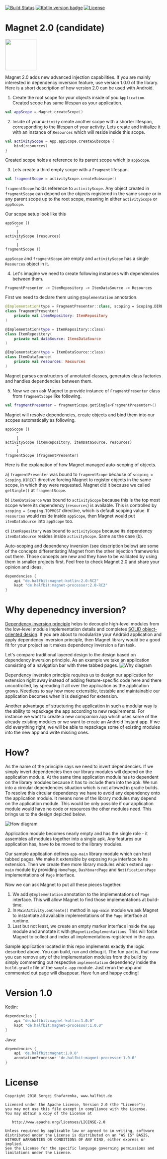 [![Build Status](https://travis-ci.org/beworker/magnet.svg?branch=master)](https://travis-ci.org/beworker/magnet)
[![Kotlin version badge](https://img.shields.io/badge/kotlin-1.2.41-blue.svg)](http://kotlinlang.org/)
[![License](https://img.shields.io/badge/License-Apache%202.0-blue.svg)](http://www.apache.org/licenses/LICENSE-2.0)

# Magnet 2.0 (candidate)
<img src="docs/images/logo.png" width="100" />

Magnet 2.0 adds new advanced injection capabilities. If you are mainly interested in dependency inversion feature, use version 1.0.0 of the library. Here is a short description of how version 2.0 can be used with Android.

1. Create the root scope for your objects inside of you `Application`. Created scope has same lifespan as your application.

```kotlin
val appScope = Magnet.createScope()
```

2. Inside of your `Activity` create another scope with a shorter lifespan, corresponding to the lifespan of your activity. Lets create and initialize it with an instance of `Resources` which will reside inside this scope.

```kotlin
val activityScope = App.appScope.createSubscope {
    bind(resources)
}
```

Created scope holds a reference to its parent scope which is `appScope`.

3. Lets create a third empty scope with a `Fragment` lifespan.

```kotlin
val fragmentScope = activityScope.createSubscope()
```

`fragmentScope` holds reference to `activityScope`. Any object created in `fragmentScope` can depend on the objects registered in the same scope or in any parent scope up to the root scope, meaning in either `activityScope` or `appScope`.

Our scope setup look like this 
```
appScope ()
     ^
     |
activityScope (resources)
     ^
     |
fragmentScope ()
```

`appScope` and `fragmentScope` are empty and `activityScope` has a single `Resources` object in it.

4. Let's imagine we need to create following instances with dependencies between them.

```
FragmentPresenter -> ItemRepository -> ItemDataSource -> Resources
```

First we need to declare them using `@Implementation` annotation.

```kotlin
@Implementation(type = FragmentPresenter::class, scoping = Scoping.DIRECT)
class FragmentPresenter(
    private val itemRepository: ItemRepository
)

@Implementation(type = ItemRepository::class)
class ItemRepository(
    private val dataSource: ItemsDataSource
)

@Implementation(type = ItemDataSource::class)
class ItemDataSource(
    private val resources: Resources
)
```

Magnet parses constructors of annotated classes, generates class factories and handles dependencies between them.

5. Now we can ask Magnet to provide instance of `FragmentPresenter` class from `fragmentScope` like following.

```kotlin
val fragmentPresenter = fragmentScope.getSingle<FragmentPresenter>()
```

Magnet will resolve dependencies, create objects and bind them into our scopes automatically as following.

```
appScope ()
     ^
     |
activityScope (itemRepository, itemDataSource, resources)
     ^
     |
fragmentScope (fragmentPresenter)
```

Here is the explanation of how Magnet managed auto-scoping of objects.

a) `fragmentPresenter` was bound to `fragmentScope` because of `scoping = Scoping.DIRECT` directive forcing Magnet to register objects in the same scope, in which they were requested. Magnet did it because we called `getSingle()` at `fragmentScope`.

b) `itemDataSource` was bound to `activityScope` because this is the top most scope where its dependency (`resources`) is available. This is controlled by `scoping = Scoping.TOPMOST` directive, which is default scoping value. If `resources` would reside inside `appScope`, then Magnet would put `itemDataSource` into `appScope` too.

c) `itemRepository` was bound to `activityScope` because its dependency `itemDataSource` resides inside `activityScope`. Same as the case (b).

Auto-scoping and dependency inversion (see description below) are some of the concepts differentiating Magnet from the other injection frameworks out there. Those concepts are new and they have to be validated by using them in smaller projects first. Feel free to check Magnet 2.0 and share your opinion and ideas.

```gradle
dependencies {
    api "de.halfbit:magnet-kotlin:2.0-RC2"
    kapt "de.halfbit:magnet-processor:2.0-RC2"
}
```

# Why depenedncy inversion?

[Dependency inversion principle][3] helps to decouple high-level modules from the low-level module implementation details and completes [SOLID object-oriented design][4]. If you are about to modularize your Android application and apply dependency inversion principle, then Magnet library would be a good fit for your project as it makes dependency inversion a fun task.

Let's compare traditional layered design to the design based on dependency inversion principle. As an example we take an application consisting of a navigation bar with three tabbed pages.
![Why diagram][1]

Dependency inversion principle requires us to design our application for extension right away instead of adding feature-specific code here and there uncontrolled, by spreading it all over the application as the application grows. Needless to say how more extensible, testable and maintainable our application becomes when it is designed for extension.

Another advantage of structuring the application in such a modular way is the ability to repackage the app according to new requirements. For instance we want to create a new companion app which uses some of the already existing modules or we want to create an Android Instant app. If we did everything right, we will be able to repackage some of existing modules into the new app and write missing ones.

# How?
As the name of the principle says we need to invert dependencies. If we simply invert dependencies then our library modules will depend on the application module. At the same time application module has to dependent on the library modules because it has to include them into the apk. We run into a circular dependencies situation which is not allowed in gradle builds. To resolve this circular dependency we have to avoid any dependency onto the application module. It means none of the library modules may depend on the application module. This would be only possible if our application module would have no code or resources the other modules need. This brings us to the design depicted below.

![How diagram][2]

Application module becomes nearly empty and has the single role - it assembles all modules together into a single apk. Any features our application has, have to be moved to the library modules. 

Our sample application defines `app-main` library module which can host tabbed pages. We make it extensible by exposing `Page` interface to its extension. Then we create thee more library modules which extend `app-main` module by providing `HomePage`, `DashboardPage` and `NotificationsPage` implementations of `Page` interface. 

Now we can ask Magnet to put all these pieces together.
1. We add `@Implementation` annotation to the implementations of `Page` interface. This will allow Magnet to find those implementations at build-time.
2. In `MainActivity.onCreate()` method in `app-main` module we ask Magnet to instantiate all available implementations of the `Page` interface at runtime.
3. Last but not least, we create an empty marker interface inside the `app` module and annotate it with `@MagnetizeImplementations`. This will force Magnet to collect and index all implementations registered in the app.

Sample application located in this repo implements exactly the logic described above. You can build, run and debug it. The fun part is, that now you can remove any of the implementation modules from the build by simply commenting out respective `implementation` dependency inside the `build.gradle` file of the `sample-app` module. Just rerun the app and commented out page will disappear. Have fun and happy coding!

# Version 1.0

Kotlin:
```gradle
dependencies {
    api "de.halfbit:magnet-kotlin:1.0.0"
    kapt "de.halfbit:magnet-processor:1.0.0"
}
```

Java:
```gradle
dependencies {
    api 'de.halfbit:magnet:1.0.0'
    annotationProcessor 'de.halfbit:magnet-processor:1.0.0'
}
```

# License
```
Copyright 2018 Sergej Shafarenka, www.halfbit.de

Licensed under the Apache License, Version 2.0 (the "License");
you may not use this file except in compliance with the License.
You may obtain a copy of the License at

   http://www.apache.org/licenses/LICENSE-2.0

Unless required by applicable law or agreed to in writing, software
distributed under the License is distributed on an "AS IS" BASIS,
WITHOUT WARRANTIES OR CONDITIONS OF ANY KIND, either express or implied.
See the License for the specific language governing permissions and
limitations under the License.
```

[1]: docs/images/why-diagram.png
[2]: docs/images/how-diagram.png
[3]: https://en.wikipedia.org/wiki/Dependency_inversion_principle
[4]: https://en.wikipedia.org/wiki/SOLID_(object-oriented_design)
